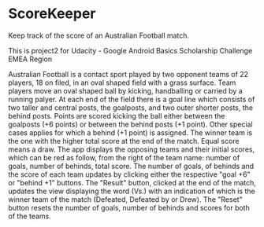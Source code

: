 # ScoreKeeper
Keep track of the score of an Australian Football match.

This is project2 for Udacity - Google Android Basics Scholarship Challenge EMEA Region

Australian Football is a contact sport played by two opponent teams of 22 players, 18 on filed,
in an oval shaped field with a grass surface.
Team players move an oval shaped ball by kicking, handballing or carried by a running palyer. 
At each end of the field there is a goal line which consists of two taller and central posts, the goalposts, 
and two outer shorter posts, the behind posts.
Points are scored kicking the ball either between the goalposts (+6 points) or between the behind posts (+1 point).
Other special cases applies for which a behind (+1 point) is assigned.
The winner team is the one with the higher total score at the end of the match.
Equal score means a draw.
The app displays the opposing teams and their initial scores, which can be red as follow, from the right of the team name:
number of goals, number of behinds, total score.
The number of goals, of behinds and the score of each team updates by clicking either the respective "goal +6" or "behind +1"
buttons.
The "Result" button, clicked at the end of the match, updates the view displaying the word (Vs.)
with an indication of which is the winner team of the match (Defeated, Defeated by or Drew). 
The "Reset" button resets the number of goals, number of behinds and scores for both of the teams.
